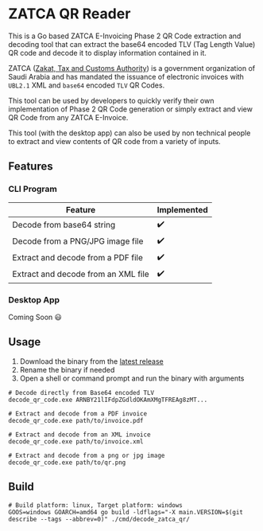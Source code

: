 # ZATCA QR Reader

This is a Go based ZATCA E-Invoicing Phase 2 QR Code extraction and decoding tool that can extract the base64 encoded TLV (Tag Length Value) QR code and decode it to display information contained in it.

ZATCA ([Zakat, Tax and Customs Authority](https://zatca.gov.sa/en/Pages/default.aspx)) is a government organization of Saudi Arabia and has mandated the issuance of electronic invoices with `UBL2.1` XML and `base64` encoded `TLV` QR Codes.

This tool can be used by developers to quickly verify their own implementation of Phase 2 QR Code generation or simply extract and view QR Code from any ZATCA E-Invoice.

This tool (with the desktop app) can also be used by non technical people to extract and view contents of QR code from a variety of inputs.

## Features

### CLI Program

| Feature                             | Implemented        |
| ----------------------------------- | ------------------ |
| Decode from base64 string           | :heavy_check_mark: |
| Decode from a PNG/JPG image file    | :heavy_check_mark: |
| Extract and decode from a PDF file  | :heavy_check_mark: |
| Extract and decode from an XML file | :heavy_check_mark: |

### Desktop App

Coming Soon :smiley:

## Usage

1. Download the binary from the [latest release](https://github.com/raihanul-2k15/zatca-qr-reader/releases/latest)
1. Rename the binary if needed
1. Open a shell or command prompt and run the binary with arguments

```shell
# Decode directly from Base64 encoded TLV
decode_qr_code.exe ARNBY21lIFdpZGdldOKAmXMgTFREAg8zMT...

# Extract and decode from a PDF invoice
decode_qr_code.exe path/to/invoice.pdf

# Extract and decode from an XML invoice
decode_qr_code.exe path/to/invoice.xml

# Extract and decode from a png or jpg image
decode_qr_code.exe path/to/qr.png
```

## Build

```shell
# Build platform: linux, Target platform: windows
GOOS=windows GOARCH=amd64 go build -ldflags="-X main.VERSION=$(git describe --tags --abbrev=0)" ./cmd/decode_zatca_qr/
```
